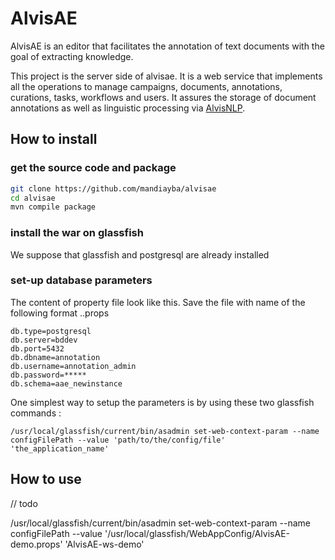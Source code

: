 # AlvisAE

AlvisAE is an editor that facilitates the annotation of text documents with the goal of extracting knowledge.

This project is the server side of alvisae. It is a web service that implements all the operations to manage campaigns, documents, annotations, curations, tasks, workflows and users. It assures the storage of document annotations as well as linguistic processing via [AlvisNLP](https://github.com/Bibliome/alvisnlp).

## How to install

### get the source code and package

```sh
git clone https://github.com/mandiayba/alvisae
cd alvisae
mvn compile package
```

### install the war on glassfish
We suppose that glassfish and postgresql are already installed

### set-up database parameters
The content of property file look like this. Save the file with name of the following format <user>.<hostname>.props

```
db.type=postgresql
db.server=bddev
db.port=5432
db.dbname=annotation
db.username=annotation_admin
db.password=*****
db.schema=aae_newinstance
```

One simplest way to setup the parameters is by using these two glassfish commands :

```
/usr/local/glassfish/current/bin/asadmin set-web-context-param --name configFilePath --value 'path/to/the/config/file' 'the_application_name'
```


## How to use

// todo




/usr/local/glassfish/current/bin/asadmin set-web-context-param --name configFilePath --value '/usr/local/glassfish/WebAppConfig/AlvisAE-demo.props' 'AlvisAE-ws-demo'
